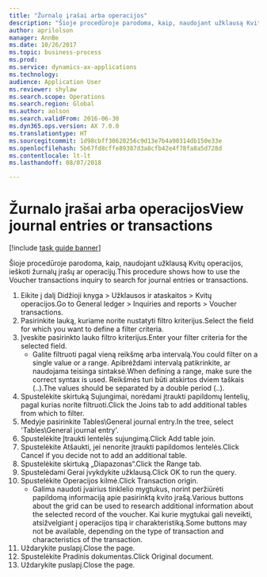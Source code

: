 ```yaml
--- 
title: "Žurnalo įrašai arba operacijos"
description: "Šioje procedūroje parodoma, kaip, naudojant užklausą Kvitų operacijos, ieškoti žurnalų įrašų ar operacijų."
author: aprilolson
manager: AnnBe
ms.date: 10/26/2017
ms.topic: business-process
ms.prod: 
ms.service: dynamics-ax-applications
ms.technology: 
audience: Application User
ms.reviewer: shylaw
ms.search.scope: Operations
ms.search.region: Global
ms.author: aolson
ms.search.validFrom: 2016-06-30
ms.dyn365.ops.version: AX 7.0.0
ms.translationtype: HT
ms.sourcegitcommit: 1d98cbff30620256c9d13e7b4a90314db150e33e
ms.openlocfilehash: 5b67fd8cffe89387d3a8cfb42e4f78fa8a5d728d
ms.contentlocale: lt-lt
ms.lasthandoff: 08/07/2018

---
```

# <a name="view-journal-entries-or-transactions"></a><span data-ttu-id="c5abb-103">Žurnalo įrašai arba operacijos</span><span class="sxs-lookup"><span data-stu-id="c5abb-103">View journal entries or transactions</span></span>

[!include [task guide banner](../../includes/task-guide-banner.md)]

<span data-ttu-id="c5abb-104">Šioje procedūroje parodoma, kaip, naudojant užklausą Kvitų operacijos, ieškoti žurnalų įrašų ar operacijų.</span><span class="sxs-lookup"><span data-stu-id="c5abb-104">This procedure shows how to use the Voucher transactions inquiry to search for journal entries or transactions.</span></span>

1. <span data-ttu-id="c5abb-105">Eikite į dalį Didžioji knyga > Užklausos ir ataskaitos > Kvitų operacijos.</span><span class="sxs-lookup"><span data-stu-id="c5abb-105">Go to General ledger > Inquiries and reports > Voucher transactions.</span></span>
2. <span data-ttu-id="c5abb-106">Pasirinkite lauką, kuriame norite nustatyti filtro kriterijus.</span><span class="sxs-lookup"><span data-stu-id="c5abb-106">Select the field for which you want to define a filter criteria.</span></span>
3. <span data-ttu-id="c5abb-107">Įveskite pasirinkto lauko filtro kriterijus.</span><span class="sxs-lookup"><span data-stu-id="c5abb-107">Enter your filter criteria for the selected field.</span></span>
    * <span data-ttu-id="c5abb-108">Galite filtruoti pagal vieną reikšmę arba intervalą.</span><span class="sxs-lookup"><span data-stu-id="c5abb-108">You could filter on a single value or a range.</span></span> <span data-ttu-id="c5abb-109">Apibrėždami intervalą patikrinkite, ar naudojama teisinga sintaksė.</span><span class="sxs-lookup"><span data-stu-id="c5abb-109">When defining a range, make sure the correct syntax is used.</span></span> <span data-ttu-id="c5abb-110">Reikšmės turi būti atskirtos dviem taškais (..).</span><span class="sxs-lookup"><span data-stu-id="c5abb-110">The values should be separated by a double period (..).</span></span>  
4. <span data-ttu-id="c5abb-111">Spustelėkite skirtuką Sujungimai, norėdami įtraukti papildomų lentelių, pagal kurias norite filtruoti.</span><span class="sxs-lookup"><span data-stu-id="c5abb-111">Click the Joins tab to add additional tables from which to filter.</span></span>
5. <span data-ttu-id="c5abb-112">Medyje pasirinkite Tables\General journal entry.</span><span class="sxs-lookup"><span data-stu-id="c5abb-112">In the tree, select 'Tables\General journal entry'.</span></span>
6. <span data-ttu-id="c5abb-113">Spustelėkite Įtraukti lentelės sujungimą.</span><span class="sxs-lookup"><span data-stu-id="c5abb-113">Click Add table join.</span></span>
7. <span data-ttu-id="c5abb-114">Spustelėkite Atšaukti, jei nenorite įtraukti papildomos lentelės.</span><span class="sxs-lookup"><span data-stu-id="c5abb-114">Click Cancel if you decide not to add an additional table.</span></span>
8. <span data-ttu-id="c5abb-115">Spustelėkite skirtuką „Diapazonas“.</span><span class="sxs-lookup"><span data-stu-id="c5abb-115">Click the Range tab.</span></span>
9. <span data-ttu-id="c5abb-116">Spustelėdami Gerai įvykdykite užklausą.</span><span class="sxs-lookup"><span data-stu-id="c5abb-116">Click OK to run the query.</span></span>
10. <span data-ttu-id="c5abb-117">Spustelėkite Operacijos kilmė.</span><span class="sxs-lookup"><span data-stu-id="c5abb-117">Click Transaction origin.</span></span>
    * <span data-ttu-id="c5abb-118">Galima naudoti įvairius tinklelio mygtukus, norint peržiūrėti papildomą informaciją apie pasirinktą kvito įrašą.</span><span class="sxs-lookup"><span data-stu-id="c5abb-118">Various buttons about the grid can be used to research additional information about the selected record of the voucher.</span></span> <span data-ttu-id="c5abb-119">Kai kurie mygtukai gali neveikti, atsižvelgiant į operacijos tipą ir charakteristiką.</span><span class="sxs-lookup"><span data-stu-id="c5abb-119">Some buttons may not be available, depending on the type of transaction and characteristics of the transaction.</span></span>  
11. <span data-ttu-id="c5abb-120">Uždarykite puslapį.</span><span class="sxs-lookup"><span data-stu-id="c5abb-120">Close the page.</span></span>
12. <span data-ttu-id="c5abb-121">Spustelėkite Pradinis dokumentas.</span><span class="sxs-lookup"><span data-stu-id="c5abb-121">Click Original document.</span></span>
13. <span data-ttu-id="c5abb-122">Uždarykite puslapį.</span><span class="sxs-lookup"><span data-stu-id="c5abb-122">Close the page.</span></span>


